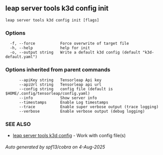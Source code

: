 ## leap server tools k3d config init



```
leap server tools k3d config init [flags]
```

### Options

```
  -f, --force           Force overwrite of target file
  -h, --help            help for init
  -o, --output string   Write a default k3d config (default "k3d-default.yaml")
```

### Options inherited from parent commands

```
      --apiKey string   Tensorleap Api key
      --apiUrl string   Tensorleap api url
      --config string   config file (default is $HOME/.config/tensorleap/config.yaml)
      --info            Show server info
      --timestamps      Enable Log timestamps
      --trace           Enable super verbose output (trace logging)
      --verbose         Enable verbose output (debug logging)
```

### SEE ALSO

* [leap server tools k3d config](leap_server_tools_k3d_config.md)	 - Work with config file(s)

###### Auto generated by spf13/cobra on 4-Aug-2025
